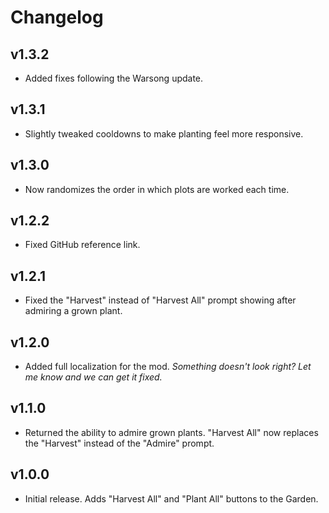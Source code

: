 # Changelog

## v1.3.2

<!--Releasenotes start-->
- Added fixes following the Warsong update.
<!--Releasenotes end-->

## v1.3.1

- Slightly tweaked cooldowns to make planting feel more responsive.

## v1.3.0

- Now randomizes the order in which plots are worked each time.

## v1.2.2

- Fixed GitHub reference link.

## v1.2.1

- Fixed the "Harvest" instead of "Harvest All" prompt showing after admiring a grown plant.

## v1.2.0

- Added full localization for the mod. *Something doesn't look right? Let me know and we can get it fixed.*

## v1.1.0

- Returned the ability to admire grown plants. "Harvest All" now replaces the "Harvest" instead of the "Admire" prompt.

## v1.0.0

- Initial release. Adds "Harvest All" and "Plant All" buttons to the Garden.